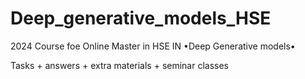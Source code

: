 # Deep_generative_models_HSE
2024
Course foe Online Master in HSE  IN •Deep Generative models•


Tasks + answers + extra materials + seminar classes
